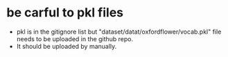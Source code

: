 # be carful to pkl files
- pkl is in the gitignore list but "dataset/datat/oxfordflower/vocab.pkl" file needs to be uploaded in the github repo.
- It should be uploaded by manually.